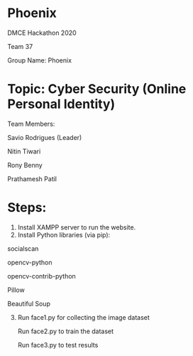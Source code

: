 # Phoenix
DMCE Hackathon 2020 

Team 37

Group Name: Phoenix

# Topic: Cyber Security (Online Personal Identity)

Team Members:

Savio Rodrigues (Leader)

Nitin Tiwari

Rony Benny

Prathamesh Patil

# Steps: 

1) Install XAMPP server to run the website.
2) Install Python libraries (via pip):

socialscan     

opencv-python

opencv-contrib-python

Pillow  

Beautiful Soup

3) Run face1.py for collecting the image dataset

   Run face2.py to train the dataset
   
   Run face3.py to test results



